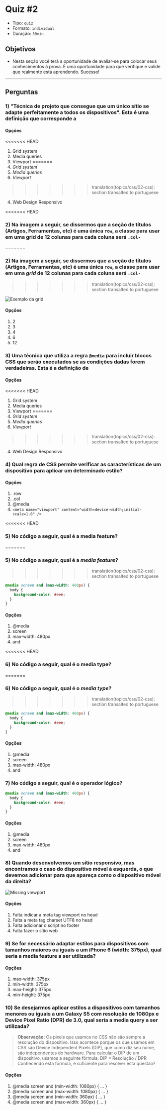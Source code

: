 # Quiz #2

- Tipo: `quiz`
- Formato: `individual`
- Duração: `30min`

## Objetivos

- Nesta seção você terá a oportunidade de avaliar-se para colocar seus
  conhecimentos à prova. É uma oportunidade para que verifique e valide que
  realmente está aprendendo. Sucesso!

***

## Perguntas

### 1) "Técnica de projeto que consegue que um único sítio se adapte perfeitamente a todos os dispositivos". Esta é uma definição que corresponde a

#### Opções

<<<<<<< HEAD
1. Grid system
2. Media queries
3. Viewport
=======
1. *Grid system*
2. *Media queries*
3. *Viewport*
>>>>>>> translation(topics/css/02-css): section transalted to portuguese
4. Web Design Responsivo

<solution style="display:none;">4</solution>

<<<<<<< HEAD
### 2) Na imagem a seguir, se dissermos que a seção de títulos (Artigos, Ferramentas, etc) é uma única `row`, a classe para usar em uma grid de 12 colunas para cada coluna será `.col-`
=======
### 2) Na imagem a seguir, se dissermos que a seção de títulos (Artigos, Ferramentas, etc) é uma única `row`, a classe para usar em uma *grid* de 12 colunas para cada coluna será `.col-`
>>>>>>> translation(topics/css/02-css): section transalted to portuguese

![Exemplo da
*grid*](https://cdn.tutsplus.com/webdesign/uploads/2013/08/grids-1.jpg)

#### Opções

1. 2
2. 3
3. 4
4. 6
5. 12

<solution style="display:none;">1</solution>

### 3) Uma técnica que utiliza a regra `@media` para incluir blocos CSS que serão executados se as condições dadas forem verdadeiras. Esta é a definição de

#### Opções

<<<<<<< HEAD
1. Grid system
2. Media queries
3. Viewport
=======
1. *Grid system*
2. *Media queries*
3. *Viewport*
>>>>>>> translation(topics/css/02-css): section transalted to portuguese
4. Web Design Responsivo

<solution style="display:none;">2</solution>

### 4) Qual regra de CSS permite verificar as características de um dispositivo para aplicar um determinado estilo?

#### Opções

1. .row
2. .col
3. @media
4. `<meta name="viewport" content="width=device-width;initial-scale=1.0" />`

<solution style="display:none;">3</solution>

<<<<<<< HEAD
### 5) No código a seguir, qual é a media feature?
=======
### 5) No código a seguir, qual é a *media feature*?
>>>>>>> translation(topics/css/02-css): section transalted to portuguese

```css
@media screen and (max-width: 480px) {
  body {
    background-color: #eee;
  }
}
```

#### Opções

1. @media
2. screen
3. max-width: 480px
4. and

<solution style="display:none;">3</solution>

<<<<<<< HEAD
### 6) No código a seguir, qual é o media type?
=======
### 6) No código a seguir, qual é o *media type*?
>>>>>>> translation(topics/css/02-css): section transalted to portuguese

```css
@media screen and (max-width: 480px) {
  body {
    background-color: #eee;
  }
}
```

#### Opções

1. @media
2. screen
3. max-width: 480px
4. and

<solution style="display:none;">2</solution>

### 7) No código a seguir, qual é o operador lógico?

```css
@media screen and (max-width: 480px) {
  body {
    background-color: #eee;
  }
}
```

#### Opções

1. @media
2. screen
3. max-width: 480px
4. and

<solution style="display:none;">4</solution>

### 8) Quando desenvolvemos um sítio responsivo, mas encontramos o caso do dispositivo móvel à esquerda, o que devemos adicionar para que apareça como o dispositivo móvel da direita?

![Missing
viewport](https://developers.google.com/search/mobile-sites/imgs/mobile-seo/viewport.png)

#### Opções

1. Falta indicar a meta tag viewport no head
2. Falta a meta tag charset UTF8 no head
3. Falta adicionar o script no footer
4. Falta fazer o sítio web

<solution style="display:none;">1</solution>

### 9) Se for necessário adaptar estilos para dispositivos com tamanhos maiores ou iguais a um iPhone 6 (width: 375px), qual seria a media feature a ser utilizada?

#### Opções

1. max-width: 375px
2. min-width: 375px
3. max-height: 375px
4. min-height: 375px

<solution style="display:none;">2</solution>

### 10) Se desejarmos aplicar estilos a dispositivos com tamanhos menores ou iguais a um Galaxy S5 com resolução de 1080px e Device Pixel Ratio (DPR) de 3.0, qual seria a media query a ser utilizada?

> **Observação:** Os pixels que usamos no CSS não são sempre a resolução do
> dispositivo. Isso acontece porque os que usamos em CSS são Device Independent
> Pixels (DIP), que como diz seu nome, são independentes do hardware. Para
> calcular o DIP de um dispositivo, usamos a seguinte fórmula:
> DIP = Resolução / DPR
> Conhecendo esta fórmula, é suficiente para resolver esta questão?

#### Opções

1. @media screen and (min-width: 1080px) { ... }
2. @media screen and (max-width: 1080px) { ... }
3. @media screen and (min-width: 360px) { ... }
4. @media screen and (max-width: 360px) { ... }

<solution style="display:none;">4</solution>
